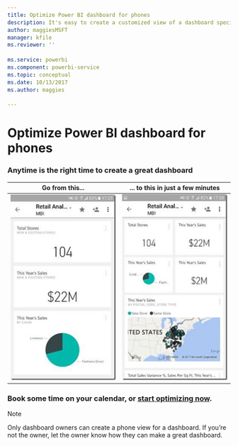 ```yaml
---
title: Optimize Power BI dashboard for phones
description: It's easy to create a customized view of a dashboard specifically for viewing on mobile phones. Try it now.
author: maggiesMSFT
manager: kfile
ms.reviewer: ''

ms.service: powerbi
ms.component: powerbi-service
ms.topic: conceptual
ms.date: 10/13/2017
ms.author: maggies

---
```

# Optimize Power BI dashboard for phones
### Anytime is the right time to create a great dashboard
| **Go from this...** | **... to this in just a few minutes** |
|:---:|:---:|
| ![](media/mobile-apps-optimize-dashboard-phone-view/power-bi-phone-dashboard-not-optimized.png) |![](media/mobile-apps-optimize-dashboard-phone-view/power-bi-phone-dashboard-optimized.png) |

### Book some time on your calendar, or [start optimizing now](service-create-dashboard-mobile-phone-view.md).
> [!NOTE]
> Only dashboard owners can create a phone view for a dashboard. If you’re not the owner, let the owner know how they can make a great dashboard.
> 
> 

